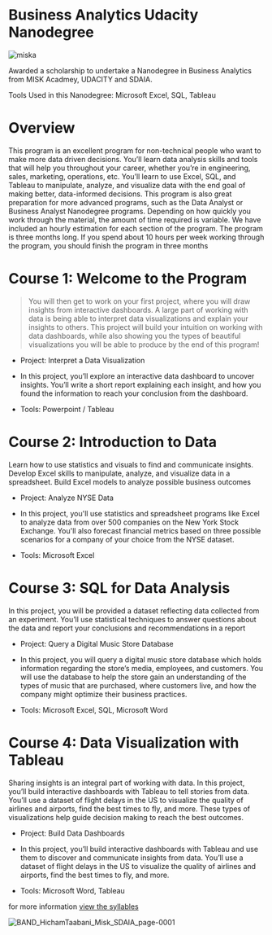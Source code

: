 # Business Analytics Udacity Nanodegree
![miska](https://user-images.githubusercontent.com/60016859/151680085-28199458-1e50-43b7-aca8-ff6b258e807b.png)




Awarded a scholarship to undertake a Nanodegree in Business Analytics from MISK Acadmey, UDACITY and SDAIA. 

Tools Used in this Nanodegree: Microsoft Excel, SQL, Tableau 




# Overview
This program is an excellent program for non-technical people who want to make more data driven
decisions. You’ll learn data analysis skills and tools that will help you throughout your career, whether
you’re in engineering, sales, marketing, operations, etc. You’ll learn to use Excel, SQL, and Tableau to
manipulate, analyze, and visualize data with the end goal of making better, data-informed decisions. This
program is also great preparation for more advanced programs, such as the Data Analyst or Business
Analyst Nanodegree programs.
Depending on how quickly you work through the material, the amount of time required is variable. We
have included an hourly estimation for each section of the program. The program is three months long. If
you spend about 10 hours per week working through the program, you should finish the program in three
months







# Course 1: Welcome to the Program
>You will then get to work on your first project, where you will draw insights from interactive dashboards.
A large part of working with data is being able to interpret data visualizations and explain your insights to
others. This project will build your intuition on working with data dashboards, while also showing you the
types of beautiful visualizations you will be able to produce by the end of this program!

- Project: Interpret a Data Visualization

- In this project, you’ll explore an interactive data dashboard to uncover insights. You’ll write a short report explaining each insight, and how you found the information to reach your conclusion from the dashboard.

- Tools: Powerpoint / Tableau 


# Course 2: Introduction to Data
Learn how to use statistics and visuals to find and communicate insights. Develop Excel skills to manipulate,
analyze, and visualize data in a spreadsheet. Build Excel models to analyze possible business outcomes

- Project: Analyze NYSE Data

- In this project, you'll use statistics and spreadsheet programs like Excel to analyze data from over 500 companies on the New York Stock Exchange. You'll also forecast financial metrics based on three possible scenarios for a company of your choice from the NYSE dataset.

- Tools: Microsoft Excel




# Course 3: SQL for Data Analysis
In this project, you will be provided a dataset reflecting data collected from an experiment. You’ll use
statistical techniques to answer questions about the data and report your conclusions and
recommendations in a report


- Project: Query a Digital Music Store Database

- In this project, you will query a digital music store database which holds information regarding the store’s media, employees, and customers. You will use the database to help the store gain an understanding of the types of music that are purchased, where customers live, and how the company might optimize their business practices.

- Tools: Microsoft Excel, SQL, Microsoft Word



# Course 4: Data Visualization with Tableau
Sharing insights is an integral part of working with data. In this project, you’ll build interactive
dashboards with Tableau to tell stories from data. You’ll use a dataset of flight delays in the US to
visualize the quality of airlines and airports, find the best times to fly, and more. These types of
visualizations help guide decision making to reach the best outcomes.

- Project: Build Data Dashboards

- In this project, you’ll build interactive dashboards with Tableau and use them to discover and communicate insights from data. You’ll use a dataset of flight delays in the US to visualize the quality of airlines and airports, find the best times to fly, and more.

- Tools: Microsoft Word, Tableau



for more information [view the syllables](https://d20vrrgs8k4bvw.cloudfront.net/documents/en-US/Business+Analytics+Nanodegree+Program+Syllabus+2.0.pdf)


![BAND_HichamTaabani_Misk_SDAIA_page-0001](https://user-images.githubusercontent.com/60016859/151680225-e6e8757d-f7d0-42d1-9fca-d362bfd1aa55.jpg)


